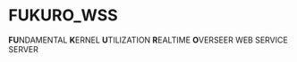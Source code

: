# FUKURO_WSS
**FU**NDAMENTAL **K**ERNEL **U**TILIZATION **R**EALTIME **O**VERSEER WEB SERVICE SERVER

